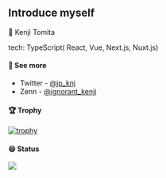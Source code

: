 ## Introduce myself
🐥 Kenji Tomita 

tech: TypeScript( React, Vue, Next.js, Nuxt.js)

#### 📘 See more
- Twitter - [@jp_knj](https://twitter.com/jp_knj)  
- Zenn - [@ignorant_kenji](https://zenn.dev/ignorant_kenji)


#### 🏆 Trophy  

[![trophy](https://github-profile-trophy.vercel.app/?username=jp-knj&theme=gruvbox&column=7&margin-w=15)](https://github.com/jp-knj/)

#### 😆 Status
<a href="https://github.com/anuraghazra/github-readme-stats">
  <img align="left" src="https://github-readme-stats.vercel.app/api?username=jp-knj&count_private=true&show_icons=true&theme=maroongold"/>
</a>
